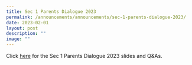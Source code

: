 ```yaml
---
title: Sec 1 Parents Dialogue 2023
permalink: /announcements/announcements/sec-1-parents-dialogue-2023/
date: 2023-02-01
layout: post
description: ""
image: ""
---
```

Click [here](https://www.crestsec.edu.sg/i-am-a/crestan-parent/useful-links/) for the Sec 1 Parents Dialogue 2023 slides and Q&As.